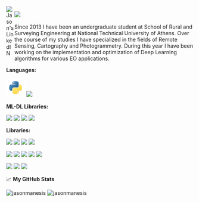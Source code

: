 
<a href="https://www.linkedin.com/in/jason-manesis-562a541b4/">
  <img align="left" alt="Jason's LinkedIN" width="22px" src="https://raw.githubusercontent.com/peterthehan/peterthehan/master/assets/linkedin.svg" />
</a>

![](https://visitor-badge.glitch.me/badge?page_id=jasonmanesis.jasonmanesis)

Since 2013 I have been an undergraduate student at School of Rural and Surveying Engineering at National Technical University of Athens. Over the course of my studies I have specialized in the fields of Remote Sensing, Cartography and Photogrammetry. During this year I have been working on the implementation and optimization of Deep Learning algorithms for various EO applications. 


**Languages:**  

<kbd><img height="50" src="https://raw.githubusercontent.com/github/explore/80688e429a7d4ef2fca1e82350fe8e3517d3494d/topics/python/python.png"></kbd>
<kbd><img height="50" src="https://logos-world.net/wp-content/uploads/2020/12/MATLAB-Emblem.png"></kbd>

**ML-DL Libraries:**

<kbd><img height="60" src="https://upload.wikimedia.org/wikipedia/commons/9/96/Pytorch_logo.png"></kbd>
<kbd><img height="60" src="https://upload.wikimedia.org/wikipedia/commons/1/11/TensorFlowLogo.svg"></kbd>
<kbd><img height="60" src="https://keras.io/img/logo.png"></kbd>
<kbd><img height="60" src="https://data-flair.training/blogs/wp-content/uploads/sites/2/2019/07/scikit-learn-logo.png"></kbd>

**Libraries:**

<kbd><img height="60" src="https://upload.wikimedia.org/wikipedia/commons/thumb/3/31/NumPy_logo_2020.svg/1280px-NumPy_logo_2020.svg.png"></kbd>
<kbd><img height="60" src="https://upload.wikimedia.org/wikipedia/commons/thumb/5/54/Sympy_logo.svg/1024px-Sympy_logo.svg.png"></kbd>
<kbd><img height="60" src="https://matplotlib.org/stable/_images/sphx_glr_logos2_003.png"></kbd>
<kbd><img height="60" src="https://cdn.shortpixel.ai/spai/w_788+q_lossy+ret_img+to_webp/https://numfocus.org/wp-content/uploads/2016/07/pandas-logo-300.png"></kbd>

<kbd><img height="60" src="https://user-images.githubusercontent.com/315810/92255284-156f1180-eea0-11ea-9d2d-be8262670e8c.png"></kbd>
<kbd><img height="60" src="https://networkx.org/_static/networkx_logo.svg"></kbd>
<kbd><img height="60" src="https://geopandas.readthedocs.io/en/latest/_images/geopandas_logo.png"></kbd>
<kbd><img height="60" src="https://upload.wikimedia.org/wikipedia/commons/3/32/OpenCV_Logo_with_text_svg_version.svg"></kbd>
<kbd><img height="60" src="https://upload.wikimedia.org/wikipedia/commons/thumb/d/df/GDALLogoColor.svg/1200px-GDALLogoColor.svg.png"></kbd>

<kbd><img height="60" src="https://nlaongtup.github.io/post/scipy-lammps/featured.png"></kbd>
<kbd><img height="60" src="https://www4.lunapic.com/editor/working/161824430054895380?4841502863"></kbd>
<kbd><img height="60" src="http://blog.scielo.org/en/wp-content/uploads/sites/2/2018/07/osgeo.png"></kbd>


📈 **My GitHub Stats**


<p align="left"> 
  <img src="https://github-readme-stats.vercel.app/api?username=jasonmanesis&show_icons=true&theme=radical" alt="jasonmanesis" />
  <img src="https://github-readme-stats.vercel.app/api/top-langs/?username=jasonmanesis&show_icons=true&theme=radical" alt="jasonmanesis" />
</p>
 
